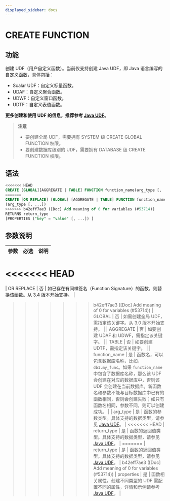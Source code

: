 ```yaml
---
displayed_sidebar: docs
---
```


# CREATE FUNCTION

## 功能

创建 UDF（用户自定义函数）。当前仅支持创建 Java UDF，即 Java 语言编写的自定义函数，具体包括：

- Scalar UDF：自定义标量函数。
- UDAF：自定义聚合函数。
- UDWF：自定义窗口函数。
- UDTF：自定义表值函数。

**更多创建和使用 UDF 的信息，推荐参考 [Java UDF](../../sql-functions/JAVA_UDF.md)。**

> **注意**
>
> - 要创建全局 UDF，需要拥有 SYSTEM 级 CREATE GLOBAL FUNCTION 权限。
> - 要创建数据库级别的 UDF，需要拥有 DATABASE 级 CREATE FUNCTION 权限。

## 语法

```SQL
<<<<<<< HEAD
CREATE [GLOBAL][AGGREGATE | TABLE] FUNCTION function_name(arg_type [, ...])
=======
CREATE [OR REPLACE] [GLOBAL] [AGGREGATE | TABLE] FUNCTION function_name
(arg_type [, ...])
>>>>>>> b42eff7ae3 ([Doc] Add meaning of 0 for variables (#53714))
RETURNS return_type
[PROPERTIES ("key" = "value" [, ...]) ]
```

## 参数说明

| **参数**      | **必选** | **说明**                                                     |
| ------------- | -------- | ------------------------------------------------------------ |
<<<<<<< HEAD
=======
| OR REPLACE    | 否       | 如已存在有同样签名（Function Signature）的函数，则替换该函数。从 3.4 版本开始支持。              |
>>>>>>> b42eff7ae3 ([Doc] Add meaning of 0 for variables (#53714))
| GLOBAL        | 否       | 如需创建全局 UDF，需指定该关键字。从 3.0 版本开始支持。              |
| AGGREGATE     | 否       | 如要创建 UDAF 和 UDWF，需指定该关键字。                         |
| TABLE         | 否       | 如要创建 UDTF，需指定该关键字。                              |
| function_name | 是       | 函数名，可以包含数据库名称，比如，`db1.my_func`。如果 `function_name` 中包含了数据库名称，那么该 UDF 会创建在对应的数据库中，否则该 UDF 会创建在当前数据库。新函数名和参数不能与目标数据库中已有的函数相同，否则会创建失败；如只有函数名相同，参数不同，则可以创建成功。 |
| arg_type      | 是       | 函数的参数类型。具体支持的数据类型，请参见 [Java UDF](../../sql-functions/JAVA_UDF.md#类型映射关系)。 |
<<<<<<< HEAD
| return_type      | 是       | 函数的返回值类型。具体支持的数据类型，请参见 [Java UDF](../../sql-functions/JAVA_UDF.md#类型映射关系)。 |
=======
| return_type   | 是       | 函数的返回值类型。具体支持的数据类型，请参见 [Java UDF](../../sql-functions/JAVA_UDF.md#类型映射关系)。 |
>>>>>>> b42eff7ae3 ([Doc] Add meaning of 0 for variables (#53714))
| properties    | 是       | 函数相关属性。创建不同类型的 UDF 需配置不同的属性，详情和示例请参考 [Java UDF](../../sql-functions/JAVA_UDF.md#步骤六在-starrocks-中创建-udf)。 |
